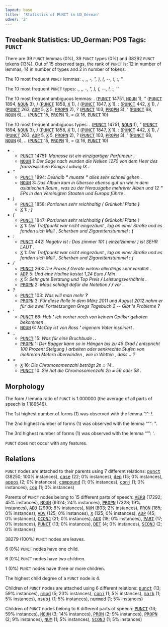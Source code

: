 ```yaml
---
layout: base
title:  'Statistics of PUNCT in UD_German'
udver: '2'
---
```


## Treebank Statistics: UD_German: POS Tags: `PUNCT`

There are 39 `PUNCT` lemmas (0%), 39 `PUNCT` types (0%) and 38292 `PUNCT` tokens (13%).
Out of 15 observed tags, the rank of `PUNCT` is: 12 in number of lemmas, 14 in number of types and 2 in number of tokens.

The 10 most frequent `PUNCT` lemmas: <em>., ,, -, ", ), (, --, !, :, ''</em>

The 10 most frequent `PUNCT` types:  <em>., ,, -, ", ), (, --, !, :, ''</em>

The 10 most frequent ambiguous lemmas: <em>.</em> (<tt><a href="de-pos-PUNCT.html">PUNCT</a></tt> 14751, <tt><a href="de-pos-NOUN.html">NOUN</a></tt> 1), <em>"</em> (<tt><a href="de-pos-PUNCT.html">PUNCT</a></tt> 1894, <tt><a href="de-pos-NOUN.html">NOUN</a></tt> 3), <em>)</em> (<tt><a href="de-pos-PUNCT.html">PUNCT</a></tt> 1858, <tt><a href="de-pos-X.html">X</a></tt> 1), <em>(</em> (<tt><a href="de-pos-PUNCT.html">PUNCT</a></tt> 1847, <tt><a href="de-pos-X.html">X</a></tt> 1), <em>:</em> (<tt><a href="de-pos-PUNCT.html">PUNCT</a></tt> 442, <tt><a href="de-pos-X.html">X</a></tt> 1), <em>/</em> (<tt><a href="de-pos-PUNCT.html">PUNCT</a></tt> 263, <tt><a href="de-pos-ADP.html">ADP</a></tt> 5, <tt><a href="de-pos-X.html">X</a></tt> 5, <tt><a href="de-pos-PROPN.html">PROPN</a></tt> 2), <em>?</em> (<tt><a href="de-pos-PUNCT.html">PUNCT</a></tt> 103, <tt><a href="de-pos-PROPN.html">PROPN</a></tt> 3), <em>'</em> (<tt><a href="de-pos-PUNCT.html">PUNCT</a></tt> 68, <tt><a href="de-pos-NOUN.html">NOUN</a></tt> 6), <em>..</em> (<tt><a href="de-pos-PUNCT.html">PUNCT</a></tt> 15, <tt><a href="de-pos-PROPN.html">PROPN</a></tt> 1), <em>=</em> (<tt><a href="de-pos-X.html">X</a></tt> 16, <tt><a href="de-pos-PUNCT.html">PUNCT</a></tt> 10)

The 10 most frequent ambiguous types:  <em>.</em> (<tt><a href="de-pos-PUNCT.html">PUNCT</a></tt> 14751, <tt><a href="de-pos-NOUN.html">NOUN</a></tt> 1), <em>"</em> (<tt><a href="de-pos-PUNCT.html">PUNCT</a></tt> 1894, <tt><a href="de-pos-NOUN.html">NOUN</a></tt> 3), <em>)</em> (<tt><a href="de-pos-PUNCT.html">PUNCT</a></tt> 1858, <tt><a href="de-pos-X.html">X</a></tt> 1), <em>(</em> (<tt><a href="de-pos-PUNCT.html">PUNCT</a></tt> 1847, <tt><a href="de-pos-X.html">X</a></tt> 1), <em>:</em> (<tt><a href="de-pos-PUNCT.html">PUNCT</a></tt> 442, <tt><a href="de-pos-X.html">X</a></tt> 1), <em>/</em> (<tt><a href="de-pos-PUNCT.html">PUNCT</a></tt> 263, <tt><a href="de-pos-ADP.html">ADP</a></tt> 5, <tt><a href="de-pos-X.html">X</a></tt> 5, <tt><a href="de-pos-PROPN.html">PROPN</a></tt> 2), <em>?</em> (<tt><a href="de-pos-PUNCT.html">PUNCT</a></tt> 103, <tt><a href="de-pos-PROPN.html">PROPN</a></tt> 3), <em>'</em> (<tt><a href="de-pos-PUNCT.html">PUNCT</a></tt> 68, <tt><a href="de-pos-NOUN.html">NOUN</a></tt> 6), <em>..</em> (<tt><a href="de-pos-PUNCT.html">PUNCT</a></tt> 15, <tt><a href="de-pos-PROPN.html">PROPN</a></tt> 1), <em>=</em> (<tt><a href="de-pos-X.html">X</a></tt> 16, <tt><a href="de-pos-PUNCT.html">PUNCT</a></tt> 10)


* <em>.</em>
  * <tt><a href="de-pos-PUNCT.html">PUNCT</a></tt> 14751: <em>Manasse ist ein einzigartiger Parfümeur <b>.</b></em>
  * <tt><a href="de-pos-NOUN.html">NOUN</a></tt> 1: <em>Der Sage nach wurden die Nelken 1270 von dem Heer des französischen Königs Ludwig IX <b>.</b></em>
* <em>"</em>
  * <tt><a href="de-pos-PUNCT.html">PUNCT</a></tt> 1894: <em>Deshalb <b>"</b> musste <b>"</b> alles sehr schnell gehen .</em>
  * <tt><a href="de-pos-NOUN.html">NOUN</a></tt> 3: <em>Das Album kam in Übersee ebenso gut an wie in dem asiatischen Raum , was zu der Herausgabe mehrerer Alben und 12 <b>"</b> EPs in den Vereinigten Staaten und Europa führte .</em>
* <em>)</em>
  * <tt><a href="de-pos-PUNCT.html">PUNCT</a></tt> 1858: <em>Portionen sehr reichhaltig ( Grünkohl Platte <b>)</b></em>
  * <tt><a href="de-pos-X.html">X</a></tt> 1: <em>; <b>)</b></em>
* <em>(</em>
  * <tt><a href="de-pos-PUNCT.html">PUNCT</a></tt> 1847: <em>Portionen sehr reichhaltig <b>(</b> Grünkohl Platte )</em>
  * <tt><a href="de-pos-X.html">X</a></tt> 1: <em>Der Treffpunkt war nicht eingezäunt , lag an einer Straße und es fanden sich Müll , Scherben und Zigarettenstummel : <b>(</b></em>
* <em>:</em>
  * <tt><a href="de-pos-PUNCT.html">PUNCT</a></tt> 442: <em>Negativ ist <b>:</b> Das zimmer 101 ( einzelzimmer ) ist SEHR LAUT .</em>
  * <tt><a href="de-pos-X.html">X</a></tt> 1: <em>Der Treffpunkt war nicht eingezäunt , lag an einer Straße und es fanden sich Müll , Scherben und Zigarettenstummel <b>:</b> (</em>
* <em>/</em>
  * <tt><a href="de-pos-PUNCT.html">PUNCT</a></tt> 263: <em>Die Praxis <b>/</b> Geräte wirken allerdings sehr veraltet .</em>
  * <tt><a href="de-pos-ADP.html">ADP</a></tt> 5: <em>Und eine Hotline kostet 1,24 Euro <b>/</b> Min .</em>
  * <tt><a href="de-pos-X.html">X</a></tt> 5: <em>Sehr gute Beratung und Top Preis <b>/</b> Leistungsverhältnis .</em>
  * <tt><a href="de-pos-PROPN.html">PROPN</a></tt> 2: <em>Maas schlägt dafür die Notation <b>/</b> <b>/</b> vor .</em>
* <em>?</em>
  * <tt><a href="de-pos-PUNCT.html">PUNCT</a></tt> 103: <em>Was will man mehr <b>?</b></em>
  * <tt><a href="de-pos-PROPN.html">PROPN</a></tt> 3: <em>Für diese Rolle In dem März 2011 und August 2012 nahm er für die zwei Fortsetzungen Gregs Tagebuch 2 -- Gibt 's Probleme <b>?</b></em>
* <em>'</em>
  * <tt><a href="de-pos-PUNCT.html">PUNCT</a></tt> 68: <em>Hab <b>'</b> ich vorher noch von keinem Optiker geboten bekommen .</em>
  * <tt><a href="de-pos-NOUN.html">NOUN</a></tt> 6: <em>McCay ist von Ross <b>'</b> eigenem Vater inspiriert .</em>
* <em>..</em>
  * <tt><a href="de-pos-PUNCT.html">PUNCT</a></tt> 15: <em>Was für eine Bruchbude <b>..</b></em>
  * <tt><a href="de-pos-PROPN.html">PROPN</a></tt> 1: <em>Der Bagger kann so in Hängen bis zu 45 Grad ( entspricht 100 Prozent Steigung ) arbeiten oder senkrechte Stufen von mehreren Metern überwinden , wie in Wetten , dass <b>..</b> ?</em>
* <em>=</em>
  * <tt><a href="de-pos-X.html">X</a></tt> 16: <em>Die Chromosomenzahl beträgt 2n <b>=</b> 14 .</em>
  * <tt><a href="de-pos-PUNCT.html">PUNCT</a></tt> 10: <em>Sie hat die Chromosomenzahl 2n <b>=</b> 56 oder 58 .</em>

## Morphology

The form / lemma ratio of `PUNCT` is 1.000000 (the average of all parts of speech is 1.186549).

The 1st highest number of forms (1) was observed with the lemma “!”: <em>!</em>.

The 2nd highest number of forms (1) was observed with the lemma “"”: <em>"</em>.

The 3rd highest number of forms (1) was observed with the lemma “'”: <em>'</em>.

`PUNCT` does not occur with any features.


## Relations

`PUNCT` nodes are attached to their parents using 7 different relations: <tt><a href="de-dep-punct.html">punct</a></tt> (38250; 100% instances), <tt><a href="de-dep-case.html">case</a></tt> (22; 0% instances), <tt><a href="de-dep-dep.html">dep</a></tt> (15; 0% instances), <tt><a href="de-dep-appos.html">appos</a></tt> (2; 0% instances), <tt><a href="de-dep-compound.html">compound</a></tt> (1; 0% instances), <tt><a href="de-dep-conj.html">conj</a></tt> (1; 0% instances), <tt><a href="de-dep-cop.html">cop</a></tt> (1; 0% instances)

Parents of `PUNCT` nodes belong to 15 different parts of speech: <tt><a href="de-pos-VERB.html">VERB</a></tt> (17292; 45% instances), <tt><a href="de-pos-NOUN.html">NOUN</a></tt> (9324; 24% instances), <tt><a href="de-pos-PROPN.html">PROPN</a></tt> (7328; 19% instances), <tt><a href="de-pos-ADJ.html">ADJ</a></tt> (2990; 8% instances), <tt><a href="de-pos-NUM.html">NUM</a></tt> (803; 2% instances), <tt><a href="de-pos-PRON.html">PRON</a></tt> (185; 0% instances), <tt><a href="de-pos-ADV.html">ADV</a></tt> (125; 0% instances), <tt><a href="de-pos-X.html">X</a></tt> (125; 0% instances), <tt><a href="de-pos-ADP.html">ADP</a></tt> (45; 0% instances), <tt><a href="de-pos-CCONJ.html">CCONJ</a></tt> (21; 0% instances), <tt><a href="de-pos-AUX.html">AUX</a></tt> (18; 0% instances), <tt><a href="de-pos-PART.html">PART</a></tt> (17; 0% instances), <tt><a href="de-pos-PUNCT.html">PUNCT</a></tt> (13; 0% instances), <tt><a href="de-pos-DET.html">DET</a></tt> (4; 0% instances), <tt><a href="de-pos-SCONJ.html">SCONJ</a></tt> (2; 0% instances)

38279 (100%) `PUNCT` nodes are leaves.

6 (0%) `PUNCT` nodes have one child.

6 (0%) `PUNCT` nodes have two children.

1 (0%) `PUNCT` nodes have three or more children.

The highest child degree of a `PUNCT` node is 4.

Children of `PUNCT` nodes are attached using 6 different relations: <tt><a href="de-dep-punct.html">punct</a></tt> (13; 59% instances), <tt><a href="de-dep-nmod.html">nmod</a></tt> (5; 23% instances), <tt><a href="de-dep-conj.html">conj</a></tt> (1; 5% instances), <tt><a href="de-dep-mark.html">mark</a></tt> (1; 5% instances), <tt><a href="de-dep-nsubj.html">nsubj</a></tt> (1; 5% instances), <tt><a href="de-dep-nummod.html">nummod</a></tt> (1; 5% instances)

Children of `PUNCT` nodes belong to 6 different parts of speech: <tt><a href="de-pos-PUNCT.html">PUNCT</a></tt> (13; 59% instances), <tt><a href="de-pos-NOUN.html">NOUN</a></tt> (3; 14% instances), <tt><a href="de-pos-PRON.html">PRON</a></tt> (2; 9% instances), <tt><a href="de-pos-PROPN.html">PROPN</a></tt> (2; 9% instances), <tt><a href="de-pos-NUM.html">NUM</a></tt> (1; 5% instances), <tt><a href="de-pos-SCONJ.html">SCONJ</a></tt> (1; 5% instances)

